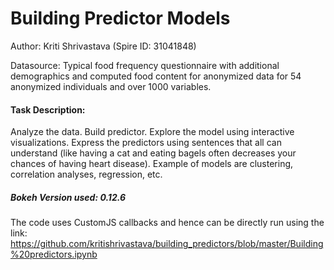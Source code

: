 # Building Predictor Models

Author: Kriti Shrivastava (Spire ID: 31041848)

Datasource: Typical food frequency questionnaire with additional demographics and computed food content for anonymized data for 54 anonymized individuals and over 1000 variables.

#### Task Description:
Analyze the data. Build predictor. Explore the model using interactive visualizations. Express the predictors using sentences that all can understand (like having a cat and eating bagels often decreases your chances of having heart disease).
Example of models are clustering, correlation analyses, regression, etc.

##### Bokeh Version used: 0.12.6

The code uses CustomJS callbacks and hence can be directly run using the link: 
https://github.com/kritishrivastava/building_predictors/blob/master/Building%20predictors.ipynb
